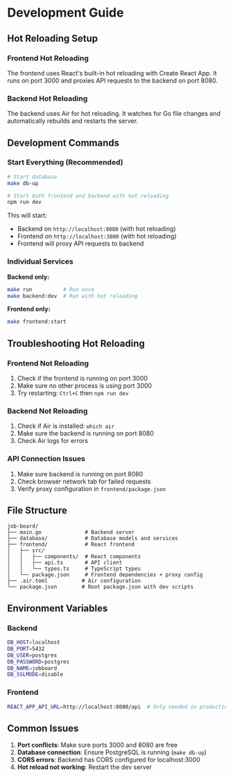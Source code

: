 # Development Guide

## Hot Reloading Setup

### Frontend Hot Reloading

The frontend uses React's built-in hot reloading with Create React App. It runs on port 3000 and proxies API requests to the backend on port 8080.

### Backend Hot Reloading

The backend uses Air for hot reloading. It watches for Go file changes and automatically rebuilds and restarts the server.

## Development Commands

### Start Everything (Recommended)

```bash
# Start database
make db-up

# Start both frontend and backend with hot reloading
npm run dev
```

This will start:

- Backend on `http://localhost:8080` (with hot reloading)
- Frontend on `http://localhost:3000` (with hot reloading)
- Frontend will proxy API requests to backend

### Individual Services

**Backend only:**

```bash
make run          # Run once
make backend:dev  # Run with hot reloading
```

**Frontend only:**

```bash
make frontend:start
```

## Troubleshooting Hot Reloading

### Frontend Not Reloading

1. Check if the frontend is running on port 3000
2. Make sure no other process is using port 3000
3. Try restarting: `Ctrl+C` then `npm run dev`

### Backend Not Reloading

1. Check if Air is installed: `which air`
2. Make sure the backend is running on port 8080
3. Check Air logs for errors

### API Connection Issues

1. Make sure backend is running on port 8080
2. Check browser network tab for failed requests
3. Verify proxy configuration in `frontend/package.json`

## File Structure

```
job-board/
├── main.go              # Backend server
├── database/            # Database models and services
├── frontend/            # React frontend
│   ├── src/
│   │   ├── components/  # React components
│   │   ├── api.ts       # API client
│   │   └── types.ts     # TypeScript types
│   └── package.json     # Frontend dependencies + proxy config
├── .air.toml           # Air configuration
└── package.json        # Root package.json with dev scripts
```

## Environment Variables

### Backend

```bash
DB_HOST=localhost
DB_PORT=5432
DB_USER=postgres
DB_PASSWORD=postgres
DB_NAME=jobboard
DB_SSLMODE=disable
```

### Frontend

```bash
REACT_APP_API_URL=http://localhost:8080/api  # Only needed in production
```

## Common Issues

1. **Port conflicts**: Make sure ports 3000 and 8080 are free
2. **Database connection**: Ensure PostgreSQL is running (`make db-up`)
3. **CORS errors**: Backend has CORS configured for localhost:3000
4. **Hot reload not working**: Restart the dev server

